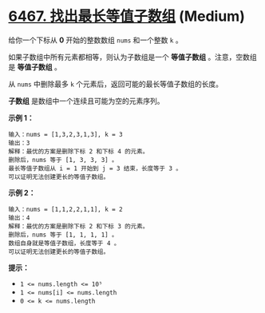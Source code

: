 # [6467. 找出最长等值子数组][link] (Medium)

[link]: https://leetcode.cn/contest/weekly-contest-359/problems/find-the-longest-equal-subarray/

给你一个下标从 **0** 开始的整数数组 `nums` 和一个整数 `k` 。

如果子数组中所有元素都相等，则认为子数组是一个 **等值子数组** 。注意，空数组是 **等值子数组** 。

从 `nums` 中删除最多 `k` 个元素后，返回可能的最长等值子数组的长度。

**子数组** 是数组中一个连续且可能为空的元素序列。

**示例 1：**

```
输入：nums = [1,3,2,3,1,3], k = 3
输出：3
解释：最优的方案是删除下标 2 和下标 4 的元素。
删除后，nums 等于 [1, 3, 3, 3] 。
最长等值子数组从 i = 1 开始到 j = 3 结束，长度等于 3 。
可以证明无法创建更长的等值子数组。

```

**示例 2：**

```
输入：nums = [1,1,2,2,1,1], k = 2
输出：4
解释：最优的方案是删除下标 2 和下标 3 的元素。
删除后，nums 等于 [1, 1, 1, 1] 。
数组自身就是等值子数组，长度等于 4 。
可以证明无法创建更长的等值子数组。

```

**提示：**

- `1 <= nums.length <= 10⁵`
- `1 <= nums[i] <= nums.length`
- `0 <= k <= nums.length`
